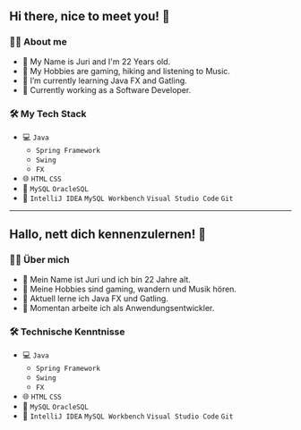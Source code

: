 ## Hi there, nice to meet you! 👋

### 🧑‍💼 About me

- 👦 My Name is Juri and I'm 22 Years old.
- 👾 My Hobbies are gaming, hiking and listening to Music.
- 🌱 I’m currently learning Java FX and Gatling.
- 💼 Currently working as a Software Developer.

### 🛠️ My Tech Stack

- 💻 `Java`
  - `Spring Framework`
  - `Swing`
  - `FX`
- 🌐 `HTML` `CSS`
- 💾 `MySQL` `OracleSQL`
- 🔧 `IntelliJ IDEA` `MySQL Workbench` `Visual Studio Code` `Git`

---

## Hallo, nett dich kennenzulernen! 👋

### 🧑‍💼 Über mich

- 👦 Mein Name ist Juri und ich bin 22 Jahre alt.
- 👾 Meine Hobbies sind gaming, wandern und Musik hören.
- 🌱 Aktuell lerne ich Java FX und Gatling.
- 💼 Momentan arbeite ich als Anwendungsentwickler.

### 🛠️ Technische Kenntnisse

- 💻 `Java`
  - `Spring Framework`
  - `Swing`
  - `FX`
- 🌐 `HTML` `CSS`
- 💾 `MySQL` `OracleSQL`
- 🔧 `IntelliJ IDEA` `MySQL Workbench` `Visual Studio Code` `Git`
